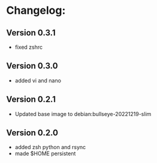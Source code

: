 # Changelog:
## Version 0.3.1
- fixed zshrc
## Version 0.3.0 
- added vi and nano
## Version 0.2.1
- Updated base image to debian:bullseye-20221219-slim
## Version 0.2.0 
- added zsh python and rsync
- made $HOME persistent